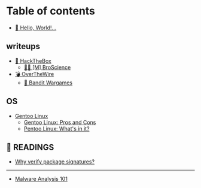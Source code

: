 # Table of contents

* [👋 Hello, World!...](README.md)

## writeups

* [🎃 HackTheBox](writeups/hackthebox/README.md)
  * [👨🔬 \[M\] BroScience](writeups/hackthebox/m-broscience.md)
* [💣 OverTheWire](writeups/overthewire/README.md)
  * [🧨 Bandit Wargames](writeups/overthewire/bandit.md)

## OS

* [Gentoo Linux](os/gentoo-linux/README.md)
  * [Gentoo Linux: Pros and Cons](<README (1).md>)
  * [Pentoo Linux: What's in it?](pentoo-linux-whats-in-it.md)

## 🏁 READINGS

* [Why verify package signatures?](explorations/why-verify-package-signatures.md)

***

* [Malware Analysis 101](malware-analysis-101.md)
